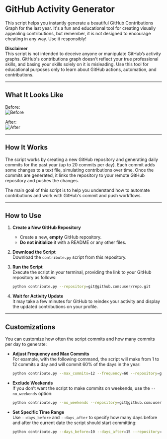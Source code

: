 # GitHub Activity Generator

This script helps you instantly generate a beautiful GitHub Contributions Graph for the last year. It's a fun and educational tool for creating visually appealing contributions, but remember, it is not designed to encourage cheating in any way. Use it responsibly!

**Disclaimer**  
This script is not intended to deceive anyone or manipulate GitHub’s activity graphs. GitHub's contributions graph doesn't reflect your true professional skills, and basing your skills solely on it is misleading. Use this tool for educational purposes only to learn about GitHub actions, automation, and contributions.

---

## What It Looks Like

Before:  
![Before](images/before.png)  

After:  
![After](images/after.png)

---

## How It Works

The script works by creating a new GitHub repository and generating daily commits for the past year (up to 20 commits per day). Each commit adds some changes to a text file, simulating contributions over time. Once the commits are generated, it links the repository to your remote GitHub repository and pushes the changes.

The main goal of this script is to help you understand how to automate contributions and work with GitHub's commit and push workflows.

---

## How to Use

1. **Create a New GitHub Repository**  
   - Create a new, **empty** GitHub repository.  
   - **Do not initialize** it with a README or any other files.

2. **Download the Script**  
   Download the `contribute.py` script from this repository.

3. **Run the Script**  
   Execute the script in your terminal, providing the link to your GitHub repository as follows:

   ```bash
   python contribute.py --repository=git@github.com:user/repo.git
   ```

4. **Wait for Activity Update**  
   It may take a few minutes for GitHub to reindex your activity and display the updated contributions on your profile.

---

## Customizations

You can customize how often the script commits and how many commits per day to generate:

- **Adjust Frequency and Max Commits**  
   For example, with the following command, the script will make from 1 to 12 commits a day and will commit 60% of the days in the year:

   ```bash
   python contribute.py --max_commits=12 --frequency=60 --repository=git@github.com:user/repo.git
   ```

- **Exclude Weekends**  
   If you don’t want the script to make commits on weekends, use the `--no_weekends` option:

   ```bash
   python contribute.py --no_weekends --repository=git@github.com:user/repo.git
   ```

- **Set Specific Time Range**  
   Use `--days_before` and `--days_after` to specify how many days before and after the current date the script should start committing:

   ```bash
   python contribute.py --days_before=10 --days_after=15 --repository=git@github.com:user/repo.git
   ```
